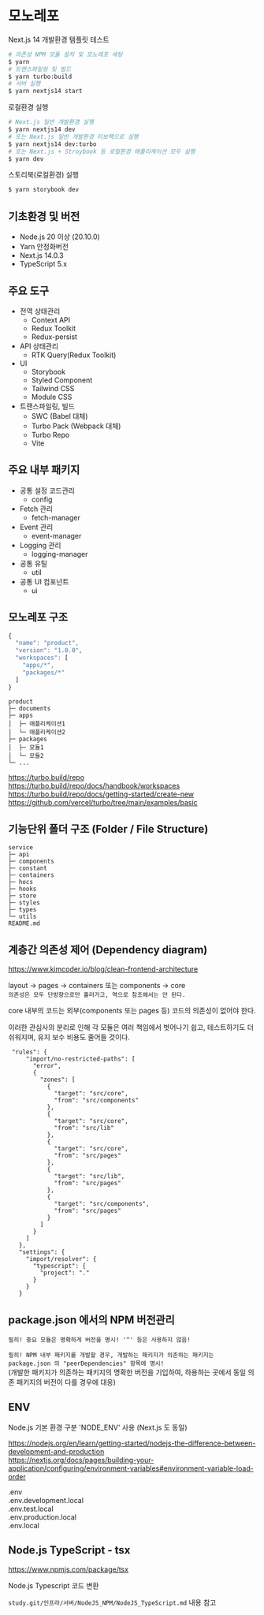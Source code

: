 # 모노레포

Next.js 14 개발환경 템플릿 테스트

```bash
# 의존성 NPM 모듈 설치 및 모노레포 세팅
$ yarn
# 트랜스파일링 및 빌드
$ yarn turbo:build
# 서버 실행
$ yarn nextjs14 start
```

로컬환경 실행

```bash
# Next.js 일반 개발환경 실행
$ yarn nextjs14 dev
# 또는 Next.js 일반 개발환경 터보팩으로 실행
$ yarn nextjs14 dev:turbo
# 또는 Next.js + Stroybook 등 로컬환경 애플리케이션 모두 실행
$ yarn dev
```

스토리북(로컬환경) 실행

```bash
$ yarn storybook dev
```

## 기초환경 및 버전

- Node.js 20 이상 (20.10.0)
- Yarn 안정화버전
- Next.js 14.0.3
- TypeScript 5.x

## 주요 도구

- 전역 상태관리
  - Context API
  - Redux Toolkit
  - Redux-persist
- API 상태관리
  - RTK Query(Redux Toolkit)
- UI
  - Storybook
  - Styled Component
  - Tailwind CSS
  - Module CSS
- 트랜스파일링, 빌드
  - SWC (Babel 대체)
  - Turbo Pack (Webpack 대체)
  - Turbo Repo
  - Vite

## 주요 내부 패키지

- 공통 설정 코드관리
  - config
- Fetch 관리
  - fetch-manager
- Event 관리
  - event-manager
- Logging 관리
  - logging-manager
- 공통 유틸
  - util
- 공통 UI 컴포넌트
  - ui

## 모노레포 구조

```javascript
{
  "name": "product",
  "version": "1.0.0",
  "workspaces": [
    "apps/*",
    "packages/*"
  ]
}
```

```
product
├─ documents
├─ apps
│  ├─ 애플리케이션1
│  └─ 애플리케이션2
├─ packages
│  ├─ 모듈1
│  └─ 모듈2
└─ ...
```

https://turbo.build/repo  
https://turbo.build/repo/docs/handbook/workspaces  
https://turbo.build/repo/docs/getting-started/create-new  
https://github.com/vercel/turbo/tree/main/examples/basic

## 기능단위 폴더 구조 (Folder / File Structure)

```
service
├─ api
├─ components
├─ constant
├─ containers
├─ hocs
├─ hooks
├─ store
├─ styles
├─ types
└─ utils
README.md
```

## 계층간 의존성 제어 (Dependency diagram)

https://www.kimcoder.io/blog/clean-frontend-architecture

layout -> pages -> containers 또는 components -> core  
`의존성은 모두 단방향으로만 흘러가고, 역으로 참조해서는 안 된다.`

core 내부의 코드는 외부(components 또는 pages 등) 코드의 의존성이 없어야 한다.

이러한 관심사의 분리로 인해 각 모듈은 여러 책임에서 벗어나기 쉽고, 테스트하기도 더 쉬워지며, 유지 보수 비용도 줄어들 것이다.

```
 "rules": {
     "import/no-restricted-paths": [
       "error",
       {
         "zones": [
           {
             "target": "src/core",
             "from": "src/components"
           },
           {
             "target": "src/core",
             "from": "src/lib"
           },
           {
             "target": "src/core",
             "from": "src/pages"
           },
           {
             "target": "src/lib",
             "from": "src/pages"
           },
           {
             "target": "src/components",
             "from": "src/pages"
           }
         ]
       }
     ]
   },
   "settings": {
     "import/resolver": {
       "typescript": {
         "project": "."
       }
     }
   }
```

## package.json 에서의 NPM 버전관리

`필히! 중요 모듈은 명확하게 버전을 명시! '^' 등은 사용하지 않음!`

`필히! NPM 내부 패키지를 개발할 경우, 개발하는 패키지가 의존하는 패키지는 package.json 의 "peerDependencies" 항목에 명시!`  
(개발한 패키지가 의존하는 패키지의 명확한 버전을 기입하여, 하용하는 곳에서 동일 의존 패키지의 버전이 다를 경우에 대응)

## ENV

Node.js 기본 환경 구분 'NODE_ENV' 사용 (Next.js 도 동일)

https://nodejs.org/en/learn/getting-started/nodejs-the-difference-between-development-and-production  
https://nextjs.org/docs/pages/building-your-application/configuring/environment-variables#environment-variable-load-order

.env  
.env.development.local  
.env.test.local  
.env.production.local  
.env.local

## Node.js TypeScript - tsx

https://www.npmjs.com/package/tsx

Node.js Typescript 코드 변환

`study.git/인프라/서버/NodeJS_NPM/NodeJS_TypeScript.md` 내용 참고
